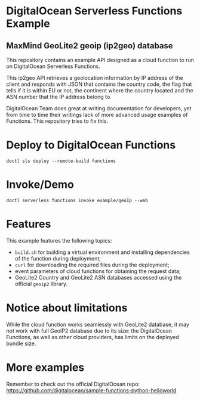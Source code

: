 # DigitalOcean Serverless Functions Example
## MaxMind GeoLite2 geoip (ip2geo) database
This repository contains an example API designed 
as a cloud function to run on DigitalOcean 
Serverless Functions. 

This ip2geo API retrieves a geolocation information 
by IP address of the client and responds with JSON 
that contains the country code, the flag that tells 
if it is within EU or not, the continent where the country 
located and the ASN number that the IP address belong to.

DigitalOcean Team does great at writing documentation 
for developers, yet from time to time their writings
lack of more advanced usage examples of Functions.
This repository tries to fix this.

# Deploy to DigitalOcean Functions
```doctl sls deploy --remote-build functions```

# Invoke/Demo
```doctl serverless functions invoke example/geoIp --web```

# Features
This example features the following topics:
- `build.sh` for building a virtual environment 
and installing dependencies of the function during deployment;
- `curl` for downloading the required files during 
the deployment;
- event parameters of cloud functions for obtaining
the request data;
- GeoLite2 Country and GeoLite2 ASN databases 
accessed using the official `geoip2` library.

# Notice about limitations
While the cloud function works seamlessly with 
GeoLite2 database, it may not work with full GeoIP2 database
due to its size: the DigitalOcean Functions, as well as other cloud providers, 
has limits on the deployed bundle size.

# More examples
Remember to check out the official DigitalOcean repo: 
https://github.com/digitalocean/sample-functions-python-helloworld
